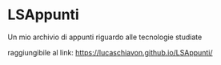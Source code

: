 # LSAppunti
Un mio archivio di appunti riguardo alle tecnologie studiate

raggiungibile al link:
https://lucaschiavon.github.io/LSAppunti/
